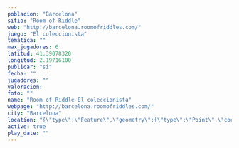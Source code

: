 ```yaml
---
poblacion: "Barcelona"
sitio: "Room of Riddle"
web: "http://barcelona.roomofriddles.com/"
juego: "El coleccionista"
tematica: ""
max_jugadores: 6
latitud: 41.39078320
longitud: 2.19716100
publicar: "si"
fecha: ""
jugadores: ""
valoracion: 
foto: ""
name: "Room of Riddle-El coleccionista"
webpage: "http://barcelona.roomofriddles.com/"
city: "Barcelona"
location: "{\"type\":\"Feature\",\"geometry\":{\"type\":\"Point\",\"coordinates\":[\"41,39078320\",\"2,19716100\"]}}"
active: true
play_date: ""
---
```

